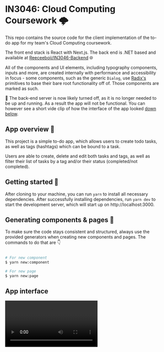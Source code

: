 # IN3046: Cloud Computing Coursework :cloud_with_lightning:

This repo contains the source code for the client implementation of the to-do app for my team's Cloud Computing coursework.

The front end stack is React with Next.js. The back end is .NET based and available at [Reeceeboii/IN3046-Backend](https://github.com/Reeceeboii/IN3046-Backend) :globe_with_meridians:

All of the components and UI elements, including typography components, inputs and more, are created internally with performance and accessibility in focus - some components, such as the generic `Dialog`, use [Radix's](https://www.radix-ui.com) primitives to base their bare root functionality off of. Those components are marked as such.

:rotating_light: The back-end server is now likely turned off, as it is no longer needed to be up and running. As a result the app will not be functional. You can however see a short vide clip of how the interface of the app looked [down below](#app-interface).

## App overview :calling:

This project is a simple to-do app, which allows users to create todo tasks, as well as tags (hashtags) which can be bound to a task.

Users are able to create, delete and edit both tasks and tags, as well as filter their list of tasks by a tag and/or their status (completed/not completed).

## Getting started :horse_racing:

After cloning to your machine, you can run `yarn` to install all necessary dependencies. After successfully installing dependencies, run `yarn dev` to start the development server, which will start up on http://localhost:3000.

## Generating components & pages :seedling:

To make sure the code stays consistent and structured, always use the provided generators when creating new components and pages. The commands to do that are :point_down:

```bash

# For new component
$ yarn new:component

# For new page
$ yarn new:page
```

## App interface

![](https://user-images.githubusercontent.com/43642399/148678856-bf9572bb-9695-4ee2-953c-8f48449f34c1.mp4)
